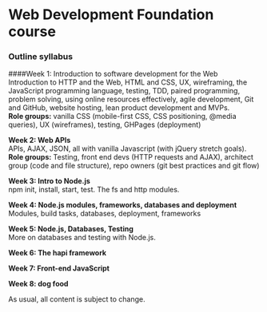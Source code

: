 # Web Development Foundation course

### Outline syllabus

####Week 1: Introduction to software development for the Web    
Introduction to HTTP and the Web,  HTML and CSS, UX, wireframing, the JavaScript programming language, testing, TDD, paired programming, problem solving, using online resources effectively, agile development, Git and GitHub, website hosting, lean product development and MVPs.    
**Role groups:** vanilla CSS (mobile-first CSS, CSS positioning, @media queries), UX (wireframes), testing, GHPages (deployment)

**Week 2: Web APIs**    
APIs, AJAX, JSON, all with vanilla Javascript (with jQuery stretch goals).
**Role groups:** Testing, front end devs (HTTP requests and AJAX), architect group (code and file structure), repo owners (git best practices and git flow)

**Week 3: Intro to Node.js**    
npm init, install, start, test. The fs and http modules.

**Week 4: Node.js modules, frameworks, databases and deployment**    
Modules, build tasks, databases, deployment, frameworks 

**Week 5: Node.js, Databases, Testing**    
More on databases and testing with Node.js.

**Week 6: The hapi framework**    

**Week 7: Front-end JavaScript**    

**Week 8: dog food**    

As usual, all content is subject to change. 
